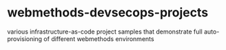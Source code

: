 # webmethods-devsecops-projects
various infrastructure-as-code project samples that demonstrate full auto-provisioning of different webmethods environments
